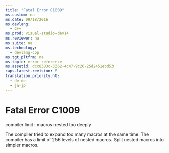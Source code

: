 ```yaml
---
title: "Fatal Error C1009"
ms.custom: na
ms.date: 09/18/2016
ms.devlang: 
  - C++
ms.prod: visual-studio-dev14
ms.reviewer: na
ms.suite: na
ms.technology: 
  - devlang-cpp
ms.tgt_pltfrm: na
ms.topic: error-reference
ms.assetid: dcc8383c-3362-4c47-9c26-25d2451ebd53
caps.latest.revision: 8
translation.priority.ht: 
  - de-de
  - ja-jp
---
```

# Fatal Error C1009
compiler limit : macros nested too deeply  
  
 The compiler tried to expand too many macros at the same time. The compiler has a limit of 256 levels of nested macros. Split nested macros into simpler macros.